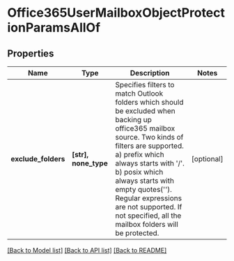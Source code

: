 # Office365UserMailboxObjectProtectionParamsAllOf


## Properties
Name | Type | Description | Notes
------------ | ------------- | ------------- | -------------
**exclude_folders** | **[str], none_type** | Specifies filters to match Outlook folders which should be excluded when backing up office365 mailbox source. Two kinds of filters are supported. a) prefix which always starts with &#39;/&#39;. b) posix which always starts with empty quotes(&#39;&#39;). Regular expressions are not supported. If not specified, all the mailbox folders will be protected. | [optional] 

[[Back to Model list]](../README.md#documentation-for-models) [[Back to API list]](../README.md#documentation-for-api-endpoints) [[Back to README]](../README.md)


